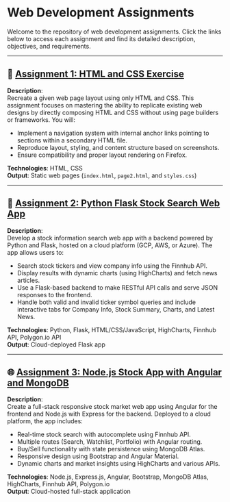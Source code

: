# Web Development Assignments

Welcome to the repository of web development assignments. Click the links below to access each assignment and find its detailed description, objectives, and requirements.

---

## 📘 [Assignment 1: HTML and CSS Exercise](https://shalin0410.github.io/Assignment%201/g54y54Assign1.html)

**Description**:  
Recreate a given web page layout using only HTML and CSS. This assignment focuses on mastering the ability to replicate existing web designs by directly composing HTML and CSS without using page builders or frameworks. You will:
- Implement a navigation system with internal anchor links pointing to sections within a secondary HTML file.
- Reproduce layout, styling, and content structure based on screenshots.
- Ensure compatibility and proper layout rendering on Firefox.

**Technologies**: HTML, CSS  
**Output**: Static web pages (`index.html`, `page2.html`, and `styles.css`)

---

## 🐍 [Assignment 2: Python Flask Stock Search Web App](https://assign2shal.wl.r.appspot.com/)

**Description**:  
Develop a stock information search web app with a backend powered by Python and Flask, hosted on a cloud platform (GCP, AWS, or Azure). The app allows users to:
- Search stock tickers and view company info using the Finnhub API.
- Display results with dynamic charts (using HighCharts) and fetch news articles.
- Use a Flask-based backend to make RESTful API calls and serve JSON responses to the frontend.
- Handle both valid and invalid ticker symbol queries and include interactive tabs for Company Info, Stock Summary, Charts, and Latest News.

**Technologies**: Python, Flask, HTML/CSS/JavaScript, HighCharts, Finnhub API, Polygon.io API  
**Output**: Cloud-deployed Flask app

---

## 🌐 [Assignment 3: Node.js Stock App with Angular and MongoDB](https://assign2shalin.wl.r.appspot.com/)

**Description**:  
Create a full-stack responsive stock market web app using Angular for the frontend and Node.js with Express for the backend. Deployed to a cloud platform, the app includes:
- Real-time stock search with autocomplete using Finnhub API.
- Multiple routes (Search, Watchlist, Portfolio) with Angular routing.
- Buy/Sell functionality with state persistence using MongoDB Atlas.
- Responsive design using Bootstrap and Angular Material.
- Dynamic charts and market insights using HighCharts and various APIs.

**Technologies**: Node.js, Express.js, Angular, Bootstrap, MongoDB Atlas, HighCharts, Finnhub API, Polygon.io  
**Output**: Cloud-hosted full-stack application

